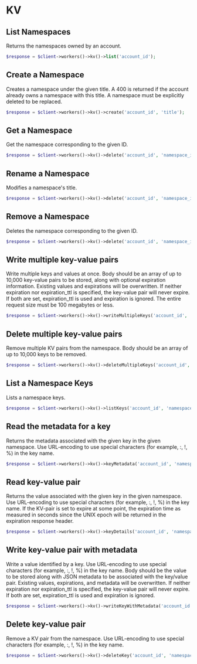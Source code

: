 # KV

## List Namespaces

Returns the namespaces owned by an account.

```php [php]
$response = $client->workers()->kv()->list('account_id');
```

## Create a Namespace

Creates a namespace under the given title. A 400 is returned if the account already owns a namespace with this title. A namespace must be explicitly deleted to be replaced.

```php [php]
$response = $client->workers()->kv()->create('account_id', 'title');
```

## Get a Namespace

Get the namespace corresponding to the given ID.

```php [php]
$response = $client->workers()->kv()->delete('account_id', 'namespace_id');
```

## Rename a Namespace

Modifies a namespace's title.

```php [php]
$response = $client->workers()->kv()->delete('account_id', 'namespace_id', 'title');
```

## Remove a Namespace

Deletes the namespace corresponding to the given ID.

```php [php]
$response = $client->workers()->kv()->delete('account_id', 'namespace_id');
```

## Write multiple key-value pairs

Write multiple keys and values at once. Body should be an array of up to 10,000 key-value pairs to be stored, along with optional expiration information. Existing values and expirations will be overwritten. If neither expiration nor expiration_ttl is specified, the key-value pair will never expire. If both are set, expiration_ttl is used and expiration is ignored. The entire request size must be 100 megabytes or less.

```php [php]
$response = $client->workers()->kv()->writeMultipleKeys('account_id', 'namespace_id');
```

## Delete multiple key-value pairs

Remove multiple KV pairs from the namespace. Body should be an array of up to 10,000 keys to be removed.

```php [php]
$response = $client->workers()->kv()->deleteMultipleKeys('account_id', 'namespace_id', $keys);
```

## List a Namespace Keys

Lists a namespace keys.

```php [php]
$response = $client->workers()->kv()->listKeys('account_id', 'namespace_id');
```

## Read the metadata for a key

Returns the metadata associated with the given key in the given namespace. Use URL-encoding to use special characters (for example, :, !, %) in the key name.

```php [php]
$response = $client->workers()->kv()->keyMetadata('account_id', 'namespace_id', 'key_name');
```

## Read key-value pair

Returns the value associated with the given key in the given namespace. Use URL-encoding to use special characters (for example, :, !, %) in the key name. If the KV-pair is set to expire at some point, the expiration time as measured in seconds since the UNIX epoch will be returned in the expiration response header.

```php [php]
$response = $client->workers()->kv()->keyDetails('account_id', 'namespace_id', 'key_name');
```

## Write key-value pair with metadata

Write a value identified by a key. Use URL-encoding to use special characters (for example, :, !, %) in the key name. Body should be the value to be stored along with JSON metadata to be associated with the key/value pair. Existing values, expirations, and metadata will be overwritten. If neither expiration nor expiration_ttl is specified, the key-value pair will never expire. If both are set, expiration_ttl is used and expiration is ignored.

```php [php]
$response = $client->workers()->kv()->writeKeyWithMetadata('account_id', 'namespace_id', 'key_name');
```

## Delete key-value pair

Remove a KV pair from the namespace. Use URL-encoding to use special characters (for example, :, !, %) in the key name.

```php [php]
$response = $client->workers()->kv()->deleteKey('account_id', 'namespace_id', 'key_name');
```